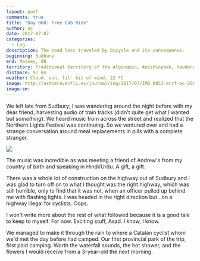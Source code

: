 ```yaml
---
layout: post
comments: true
title: "Day 068: Free Cab Ride"
author: ac
date: 2017-07-07
categories:
  - Log
description: The road less traveled by bicycle and its consequence.
beginning: Sudbury
end: Massey, ON
territory: Traditional territory of the Algonquin, Anishinabek, Haudenosaunee, Ojibway, Odawa and Cree
distance: 97 km
weather: Cloud, sun, lil' bit of wind, 22 ºC
image: http://astheravenfli.es/journal/img/2017/07/IMG_0853-atrf-ac-2000-web.jpg
image-sm:
---
```


We left late from Sudbury; I was wandering around the night before with my dear friend, harvesting audio of train tracks (didn't quite get what I wanted but *something*). We heard music from across the street and realized that the Northern Lights Festival was continuing. So we ventured over and had a strange conversation around meal replacements in pills with a complete stranger. 

<img src="http://astheravenfli.es/journal/img/2017/07/IMG_0836-atrf-ac-2000-web.jpg">

The music was incredible as was meeting a friend of Andrew's from my country of birth and speaking in Hindi/Urdu. A gift, a gift.

There was a whole lot of construction on the highway out of Sudbury and I was glad to turn off on to what I thought was the right highway, which was still horrible, only to find that it was not, when an officer pulled up behind me with flashing lights. I was headed in the right direction but&hellip;on a highway illegal for cyclists. Oops.

I won't write more about the rest of what followed because it is a good tale to keep to myself. For now. Exciting stuff, Asad. I know, I know.

We managed to make it through the rain to where a Catalan cyclist whom we'd met the day before had camped. Our first provincial park of the trip, first paid camping. Worth the waterfall sounds, the hot shower, and the flowers I would receive from a 3-year-old the next morning.